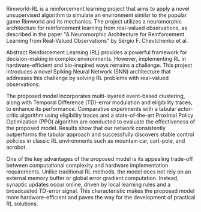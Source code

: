 Rimworld-RL is a reinforcement learning project that aims to apply a novel unsupervised algorithm to simulate an environment similar to the popular game Rimworld and its mechanics. The project utilizes a neuromorphic architecture for reinforcement learning from real-valued observations, as described in the paper "A Neuromorphic Architecture for Reinforcement Learning from Real-Valued Observations" by Sérgio F. Chevtchenko et al.

Abstract
Reinforcement Learning (RL) provides a powerful framework for decision-making in complex environments. However, implementing RL in hardware-efficient and bio-inspired ways remains a challenge. This project introduces a novel Spiking Neural Network (SNN) architecture that addresses this challenge by solving RL problems with real-valued observations.

The proposed model incorporates multi-layered event-based clustering, along with Temporal Difference (TD)-error modulation and eligibility traces, to enhance its performance. Comparative experiments with a tabular actor-critic algorithm using eligibility traces and a state-of-the-art Proximal Policy Optimization (PPO) algorithm are conducted to evaluate the effectiveness of the proposed model. Results show that our network consistently outperforms the tabular approach and successfully discovers stable control policies in classic RL environments such as mountain car, cart-pole, and acrobot.

One of the key advantages of the proposed model is its appealing trade-off between computational complexity and hardware implementation requirements. Unlike traditional RL methods, the model does not rely on an external memory buffer or global error gradient computation. Instead, synaptic updates occur online, driven by local learning rules and a broadcasted TD-error signal. This characteristic makes the proposed model more hardware-efficient and paves the way for the development of practical RL solutions.